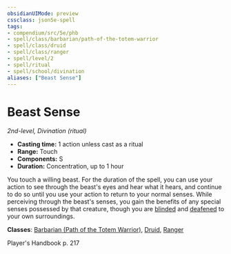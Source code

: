 ```yaml
---
obsidianUIMode: preview
cssclass: json5e-spell
tags:
- compendium/src/5e/phb
- spell/class/barbarian/path-of-the-totem-warrior
- spell/class/druid
- spell/class/ranger
- spell/level/2
- spell/ritual
- spell/school/divination
aliases: ["Beast Sense"]
---
```

# Beast Sense
*2nd-level, Divination (ritual)*  

- **Casting time:** 1 action unless cast as a ritual
- **Range:** Touch
- **Components:** S
- **Duration:** Concentration, up to 1 hour

You touch a willing beast. For the duration of the spell, you can use your action to see through the beast's eyes and hear what it hears, and continue to do so until you use your action to return to your normal senses. While perceiving through the beast's senses, you gain the benefits of any special senses possessed by that creature, though you are [blinded](../../5e-rules/conditions.md##blinded) and [deafened](../../5e-rules/conditions.md##deafened) to your own surroundings.

**Classes**: [Barbarian (Path of the Totem Warrior)](../classes/barbarian-path-of-the-totem-warrior.md#), [Druid](../classes/druid.md#), [Ranger](../classes/ranger.md#)

Player's Handbook p. 217